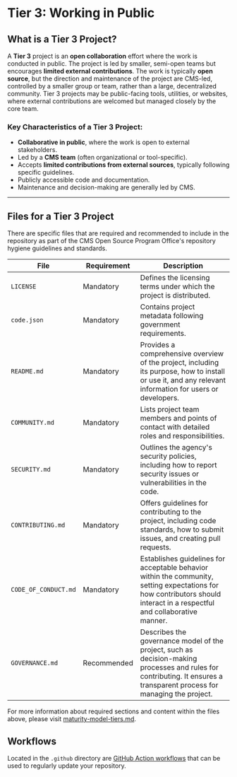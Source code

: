 # Tier 3: Working in Public

## What is a Tier 3 Project?

A **Tier 3** project is an **open collaboration** effort where the work is conducted in public. The project is led by smaller, semi-open teams but encourages **limited external contributions**. The work is typically **open source**, but the direction and maintenance of the project are CMS-led, controlled by a smaller group or team, rather than a large, decentralized community. Tier 3 projects may be public-facing tools, utilities, or websites, where external contributions are welcomed but managed closely by the core team.

### Key Characteristics of a Tier 3 Project:

- **Collaborative in public**, where the work is open to external stakeholders.
- Led by a **CMS team** (often organizational or tool-specific).
- Accepts **limited contributions from external sources**, typically following specific guidelines.
- Publicly accessible code and documentation.
- Maintenance and decision-making are generally led by CMS.

---

## Files for a Tier 3 Project

There are specific files that are required and recommended to include in the repository as part of the CMS Open Source Program Office's repository hygiene guidelines and standards.

| **File**                  | **Requirement** | **Description**                                                                                                                                                          |
| ------------------------- | --------------- | ------------------------------------------------------------------------------------------------------------------------------------------------------------------------ |
| `LICENSE`                 | Mandatory       | Defines the licensing terms under which the project is distributed.                                                                                                      |
| `code.json`               | Mandatory       | Contains project metadata following government requirements. |
| `README.md`               | Mandatory       | Provides a comprehensive overview of the project, including its purpose, how to install or use it, and any relevant information for users or developers.                 |
| `COMMUNITY.md`            | Mandatory       | Lists project team members and points of contact with detailed roles and responsibilities. |
| `SECURITY.md`             | Mandatory       | Outlines the agency's security policies, including how to report security issues or vulnerabilities in the code.                                                         |
| `CONTRIBUTING.md`         | Mandatory       | Offers guidelines for contributing to the project, including code standards, how to submit issues, and creating pull requests.                                           |
| `CODE_OF_CONDUCT.md`      | Mandatory       | Establishes guidelines for acceptable behavior within the community, setting expectations for how contributors should interact in a respectful and collaborative manner. |
| `GOVERNANCE.md`           | Recommended     | Describes the governance model of the project, such as decision-making processes and rules for contributing. It ensures a transparent process for managing the project.  |

For more information about required sections and content within the files above, please visit [maturity-model-tiers.md](https://github.com/DSACMS/repo-scaffolder/blob/main/maturity-model-tiers.md).

## Workflows

Located in the `.github` directory are [GitHub Action workflows](../docs/.github-directory.md) that can be used to regularly update your repository.